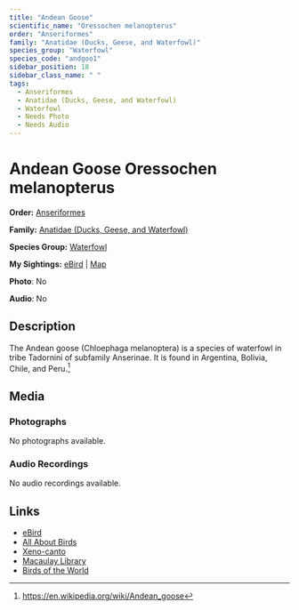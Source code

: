 ```yaml
---
title: "Andean Goose"
scientific_name: "Oressochen melanopterus"
order: "Anseriformes"
family: "Anatidae (Ducks, Geese, and Waterfowl)"
species_group: "Waterfowl"
species_code: "andgoo1"
sidebar_position: 18
sidebar_class_name: " "
tags: 
  - Anseriformes
  - Anatidae (Ducks, Geese, and Waterfowl)
  - Waterfowl
  - Needs Photo
  - Needs Audio
---
```


# Andean Goose <span className='sci_name'>Oressochen melanopterus</span>

**Order:** [Anseriformes](/tags/anseriformes)

**Family:** [Anatidae (Ducks, Geese, and Waterfowl)](/tags/anatidae-ducks-geese-and-waterfowl)

**Species Group:** [Waterfowl](/tags/waterfowl)

**My Sightings:** [eBird](https://ebird.org/lifelist?r=world&time=life&spp=andgoo1) | [Map](/map?species_code=andgoo1)

**Photo**: No 

**Audio**: No

## Description
The Andean goose (Chloephaga melanoptera) is a species of waterfowl in tribe Tadornini of subfamily Anserinae. It is found in Argentina, Bolivia, Chile, and Peru.[^1]

[^1]: https://en.wikipedia.org/wiki/Andean_goose

## Media
### Photographs
No photographs available.

### Audio Recordings
No audio recordings available.

## Links
* [eBird](https://ebird.org/species/andgoo1) 
* [All About Birds](https://www.allaboutbirds.org/guide/andgoo1) 
* [Xeno-canto](https://www.xeno-canto.org/species/oressochen-melanopterus) 
* [Macaulay Library](https://search.macaulaylibrary.org/catalog?taxonCode=andgoo1&sort=rating_rank_desc)
* [Birds of the World](https://birdsoftheworld.org/bow/species/andgoo1)
